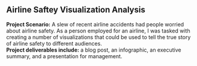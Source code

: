 ## Airline Saftey Visualization Analysis
**Project Scenario:** A slew of recent airline accidents had people worried about airline safety. As a person employed for an airline, I was tasked with creating a number of visualizations that could be used to tell the true story of airline safety to different audiences. <br>
**Project deliverables include:** a blog post, an infographic, an executive summary, and a presentation for management.
